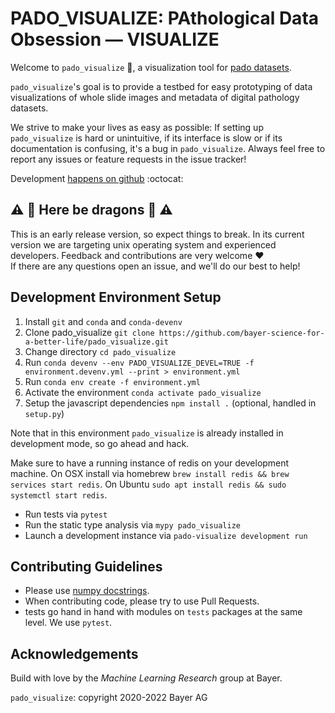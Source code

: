 # PADO_VISUALIZE: PAthological Data Obsession &mdash; VISUALIZE

Welcome to `pado_visualize` :wave:, a visualization tool for
[pado datasets](https://github.com/bayer-science-for-a-better-life/pado).

`pado_visualize`'s goal is to provide a testbed for easy prototyping of data
visualizations of whole slide images and metadata of digital pathology datasets.

We strive to make your lives as easy as possible: If setting up
`pado_visualize` is hard or unintuitive, if its interface is slow or if its
documentation is confusing, it's a bug in `pado_visualize`.
Always feel free to report any issues or feature requests in the issue tracker!

Development 
[happens on github](https://github.com/bayer-science-for-a-better-life/pado_visualize)
:octocat:


## :warning: :dragon: Here be dragons :dragon: :warning:

This is an early release version, so expect things to break. In its current
version we are targeting unix operating system and experienced developers.
Feedback and contributions are very welcome :heart: <br>
If there are any questions open an issue, and we'll do our best to help!


## Development Environment Setup

1. Install `git` and `conda` and `conda-devenv`
2. Clone pado_visualize `git clone https://github.com/bayer-science-for-a-better-life/pado_visualize.git`
3. Change directory `cd pado_visualize`
4. Run `conda devenv --env PADO_VISUALIZE_DEVEL=TRUE -f environment.devenv.yml --print > environment.yml`
5. Run `conda env create -f environment.yml`
6. Activate the environment `conda activate pado_visualize`
7. Setup the javascript dependencies `npm install .` (optional, handled in `setup.py`)

Note that in this environment `pado_visualize` is already installed in
development mode, so go ahead and hack.

Make sure to have a running instance of redis on your development machine. On
OSX install via homebrew `brew install redis && brew services start redis`. On
Ubuntu `sudo apt install redis && sudo systemctl start redis`.

- Run tests via `pytest`
- Run the static type analysis via `mypy pado_visualize`
- Launch a development instance via `pado-visualize development run`


## Contributing Guidelines

- Please use [numpy docstrings](https://numpydoc.readthedocs.io/en/latest/format.html#docstring-standard).
- When contributing code, please try to use Pull Requests.
- tests go hand in hand with modules on ```tests``` packages at the same level. We use ```pytest```.


## Acknowledgements

Build with love by the _Machine Learning Research_ group at Bayer.

`pado_visualize`: copyright 2020-2022 Bayer AG
